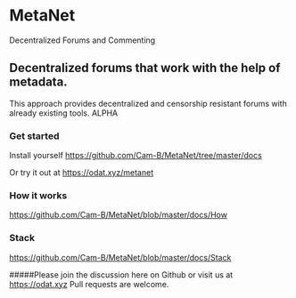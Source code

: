 # MetaNet
Decentralized Forums and Commenting

## Decentralized forums that work with the help of metadata.
This approach provides decentralized and censorship resistant forums with already existing tools.
ALPHA

### Get started

Install yourself
https://github.com/Cam-B/MetaNet/tree/master/docs

Or try it out at
https://odat.xyz/metanet


### How it works
https://github.com/Cam-B/MetaNet/blob/master/docs/How

### Stack
https://github.com/Cam-B/MetaNet/blob/master/docs/Stack


#####Please join the discussion here on Github or visit us at https://odat.xyz Pull requests are welcome.






